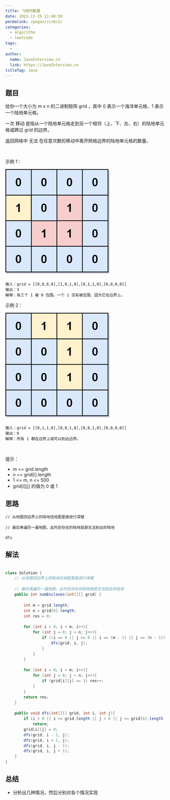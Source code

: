 ```yaml
---
title: 飞地的数量
date: 2022-11-25 11:48:50
permalink: /pages/ccc6c2/
categories:
  - algorithm
  - leetcode
tags:
  - 
author: 
  name: JavaInterview.cn
  link: https://JavaInterview.cn
titleTag: Java
---
```



## 题目

给你一个大小为 m x n 的二进制矩阵 grid ，其中 0 表示一个海洋单元格、1 表示一个陆地单元格。

一次 移动 是指从一个陆地单元格走到另一个相邻（上、下、左、右）的陆地单元格或跨过 grid 的边界。

返回网格中 无法 在任意次数的移动中离开网格边界的陆地单元格的数量。

 

示例 1：

![](/media/pictures/leetcode/enclaves1.jpeg)

    输入：grid = [[0,0,0,0],[1,0,1,0],[0,1,1,0],[0,0,0,0]]
    输出：3
    解释：有三个 1 被 0 包围。一个 1 没有被包围，因为它在边界上。
示例 2：

![](/media/pictures/leetcode/enclaves2.jpeg)

    输入：grid = [[0,1,1,0],[0,0,1,0],[0,0,1,0],[0,0,0,0]]
    输出：0
    解释：所有 1 都在边界上或可以到达边界。
 

提示：

- m == grid.length
- n == grid[i].length
- 1 <= m, n <= 500
- grid[i][j] 的值为 0 或 1

## 思路

    // 从地图四边界上的陆地往地图里面进行深搜

    // 最后再遍历一遍地图，此时还存在的陆地就是无法到达的陆地

    dfs
    
## 解法
```java

class Solution {
    // 从地图四边界上的陆地往地图里面进行深搜

    // 最后再遍历一遍地图，此时还存在的陆地就是无法到达的陆地
    public int numEnclaves(int[][] grid) {

        int m = grid.length;
        int n = grid[0].length;
        int res = 0;

        for (int i = 0; i < m; i++){
            for (int j = 0; j < n; j++){
                if ((i == 0 || j == 0 || i == (m - 1) || j == (n - 1)) && grid[i][j] == 1){
                    dfs(grid, i, j);
                }
            }
        }

        for (int i = 0; i < m; i++){
            for (int j = 0; j < n; j++){
                if (grid[i][j] == 1) res++;
            }
        }
        return res;
    }

    public void dfs(int[][] grid, int i, int j){
        if (i < 0 || i >= grid.length || j < 0 || j >= grid[0].length || grid[i][j] == 0)
            return;
        grid[i][j] = 0;
        dfs(grid, i - 1, j);
        dfs(grid, i + 1, j);
        dfs(grid, i, j - 1);
        dfs(grid, i, j + 1); 
    }
}
```

## 总结

- 分析出几种情况，然后分别对各个情况实现 
